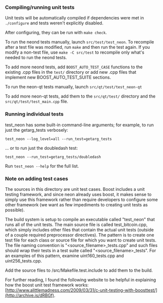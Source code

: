 ### Compiling/running unit tests

Unit tests will be automatically compiled if dependencies were met in `./configure`
and tests weren't explicitly disabled.

After configuring, they can be run with `make check`.

To run the neond tests manually, launch `src/test/test_neon`. To recompile
after a test file was modified, run `make` and then run the test again. If you
modify a non-test file, use `make -C src/test` to recompile only what's needed
to run the neond tests.

To add more neond tests, add `BOOST_AUTO_TEST_CASE` functions to the existing
.cpp files in the `test/` directory or add new .cpp files that
implement new BOOST_AUTO_TEST_SUITE sections.

To run the neon-qt tests manually, launch `src/qt/test/test_neon-qt`

To add more neon-qt tests, add them to the `src/qt/test/` directory and
the `src/qt/test/test_main.cpp` file.

### Running individual tests

test_neon has some built-in command-line arguments; for
example, to run just the getarg_tests verbosely:

    test_neon --log_level=all --run_test=getarg_tests

... or to run just the doubledash test:

    test_neon --run_test=getarg_tests/doubledash

Run `test_neon --help` for the full list.

### Note on adding test cases

The sources in this directory are unit test cases.  Boost includes a
unit testing framework, and since neon already uses boost, it makes
sense to simply use this framework rather than require developers to
configure some other framework (we want as few impediments to creating
unit tests as possible).

The build system is setup to compile an executable called "test_neon"
that runs all of the unit tests.  The main source file is called
test_bitcoin.cpp, which simply includes other files that contain the
actual unit tests (outside of a couple required preprocessor
directives).  The pattern is to create one test file for each class or
source file for which you want to create unit tests.  The file naming
convention is "<source_filename>_tests.cpp" and such files should wrap
their tests in a test suite called "<source_filename>_tests".  For an
examples of this pattern, examine uint160_tests.cpp and
uint256_tests.cpp.

Add the source files to /src/Makefile.test.include to add them to the build.

For further reading, I found the following website to be helpful in
explaining how the boost unit test framework works:
[http://www.alittlemadness.com/2009/03/31/c-unit-testing-with-boosttest/](http://archive.is/dRBGf).
